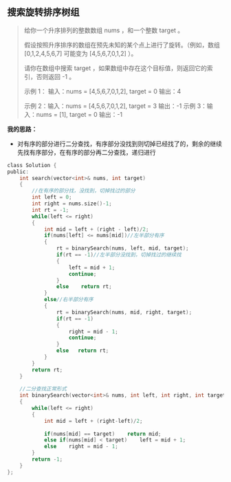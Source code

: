 ## 搜索旋转排序树组

> 给你一个升序排列的整数数组 nums ，和一个整数 target 。
>
> 假设按照升序排序的数组在预先未知的某个点上进行了旋转。（例如，数组 [0,1,2,4,5,6,7] 可能变为 [4,5,6,7,0,1,2] ）。
>
> 请你在数组中搜索 target ，如果数组中存在这个目标值，则返回它的索引，否则返回 -1 。
>
> 示例 1：
> 输入：nums = [4,5,6,7,0,1,2], target = 0
> 输出：4
>
> 示例 2：输入：nums = [4,5,6,7,0,1,2], target = 3
> 输出：-1
> 示例 3：输入：nums = [1], target = 0
> 输出：-1

**我的思路：**

- 对有序的部分进行二分查找，有序部分没找到则切掉已经找了的，剩余的继续先找有序部分，在有序的部分再二分查找，递归进行

```c
class Solution {
public:
    int search(vector<int>& nums, int target) 
    {
        //在有序的部分找，没找到，切掉找过的部分
        int left = 0;
        int right = nums.size()-1;
        int rt = -1;
        while(left <= right)
        {
            int mid = left + (right - left)/2;
            if(nums[left] <= nums[mid])//左半部分有序
            {
                rt = binarySearch(nums, left, mid, target);
                if(rt == -1)//左半部分没找到，切掉找过的继续找
                {
                    left = mid + 1;
                    continue;
                }
                else    return rt;
            }
            else//右半部分有序
            {
                rt = binarySearch(nums, mid, right, target);
                if(rt == -1)
                {
                    right = mid - 1;
                    continue;
                }
                else   return rt;
            }
        }
        return rt;
    }
    
    //二分查找正常形式
    int binarySearch(vector<int>& nums, int left, int right, int target)
    {
        while(left <= right)
        {
            int mid = left + (right-left)/2;
            
            if(nums[mid] == target)    return mid;
            else if(nums[mid] < target)    left = mid + 1;
            else    right = mid - 1;
        }
        return -1;
    }
};
```


